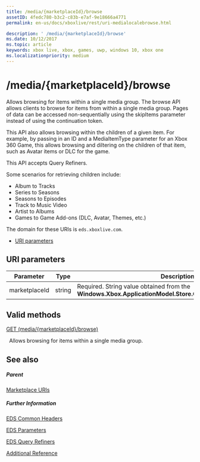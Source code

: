 ```yaml
---
title: /media/{marketplaceId}/browse
assetID: 4fedc780-b3c2-c83b-e7af-9e18666a4771
permalink: en-us/docs/xboxlive/rest/uri-medialocalebrowse.html

description: ' /media/{marketplaceId}/browse'
ms.date: 10/12/2017
ms.topic: article
keywords: xbox live, xbox, games, uwp, windows 10, xbox one
ms.localizationpriority: medium
---
```

# /media/{marketplaceId}/browse
Allows browsing for items within a single media group. 
The browse API allows clients to browse for items from within a single media group. Pages of data can be accessed non-sequentially using the skipItems parameter instead of using the continuation token.
 
This API also allows browsing within the children of a given item. For example, by passing in an ID and a MediaItemType parameter for an Xbox 360 Game, this allows browsing and diltering on the children of that item, such as Avatar items or DLC for the game.
 
This API accepts Query Refiners.
 
Some scenarios for retrieving children include:
 
   * Album to Tracks
   * Series to Seasons
   * Seasons to Episodes
   * Track to Music Video
   * Artist to Albums
   * Games to Game Add-ons (DLC, Avatar, Themes, etc.)
  
The domain for these URIs is `eds.xboxlive.com`.
 
  * [URI parameters](#ID4EMB)
 
<a id="ID4EMB"></a>

 
## URI parameters
 
| Parameter| Type| Description| 
| --- | --- | --- | 
| marketplaceId| string| Required. String value obtained from the <b>Windows.Xbox.ApplicationModel.Store.Configuration.MarketplaceId</b>.| 
  
<a id="ID4ENC"></a>

 
## Valid methods

[GET (media/{marketplaceId}/browse)](uri-medialocalebrowseget.md)

&nbsp;&nbsp;Allows browsing for items within a single media group. 
 
<a id="ID4EXC"></a>

 
## See also
 
<a id="ID4EZC"></a>

 
##### Parent 

[Marketplace URIs](atoc-reference-marketplace.md)

  
<a id="ID4EDD"></a>

 
##### Further Information 

[EDS Common Headers](../../additional/edscommonheaders.md)

 [EDS Parameters](../../additional/edsparameters.md)

 [EDS Query Refiners](../../additional/edsqueryrefiners.md)

 [Additional Reference](../../additional/atoc-xboxlivews-reference-additional.md)

   